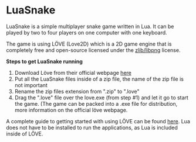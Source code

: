 # LuaSnake

LuaSnake is a simple multiplayer snake game written in Lua. It can be played by two to four players on one computer with one keyboard.

The game is using LÖVE (Love2D) which is a 2D game engine that is completely free and open-source licensed under the [zlib/libpng](http://www.opensource.org/licenses/Zlib) license.

**Steps to get LuaSnake running**

1. Download Löve from their official webpage [here](https://love2d.org/)
2. Put all the LuaSnake files inside of a zip file, the name of the zip file is not important
3. Rename the zip files extension from ".zip" to ".love"
4. Drag the ".love" file over the love.exe (from step #1) and let it go to start the game. (The game can be packed into a .exe file for distribution, more information on the official löve webpage.

A complete guide to getting started with using LÖVE can be found [here](http://nova-fusion.com/2011/06/14/a-guide-to-getting-started-with-love2d/). Lua does not have to be installed to run the applications, as Lua is included inside of LÖVE.